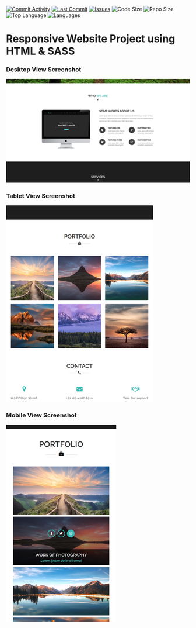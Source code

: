 [![Commit Activity](https://img.shields.io/github/commit-activity/m/vitruvius21/personal-project-scss?style=plastic)](https://github.com/vitruvius21/personal-project-scss/graphs/commit-activity)
[![Last Commit](https://img.shields.io/github/last-commit/vitruvius21/personal-project-scss?style=plastic)](https://github.com/vitruvius21/personal-project-scss/graphs/commit-activity)
[![Issues](https://img.shields.io/github/issues/vitruvius21/personal-project-scss?style=plastic)](https://github.com/vitruvius21/personal-project-scss/issues)
![Code Size](https://img.shields.io/github/repo-size/vitruvius21/personal-project-scss?style=plastic)
![Repo Size](https://img.shields.io/github/languages/code-size/vitruvius21/personal-project-scss?style=plastic)
![Top Language](https://img.shields.io/github/languages/top/vitruvius21/personal-project-scss?style=plastic)
![Languages](https://img.shields.io/github/languages/count/vitruvius21/personal-project-scss?color=blueviolet&style=plastic)

# Responsive Website Project using HTML & SASS

### Desktop View Screenshot

<img src="screenshots\laptop.png" alt="Screenshot of the website desktop view" style="max-width:100%">

### Tablet View Screenshot

<img src="screenshots\tablet.png" alt="Screenshot of the website tablet view" style="max-width:80%">

### Mobile View Screenshot

<img src="screenshots\mobile.png" alt="Screenshot of the website mobile view" style="max-width:60%">
